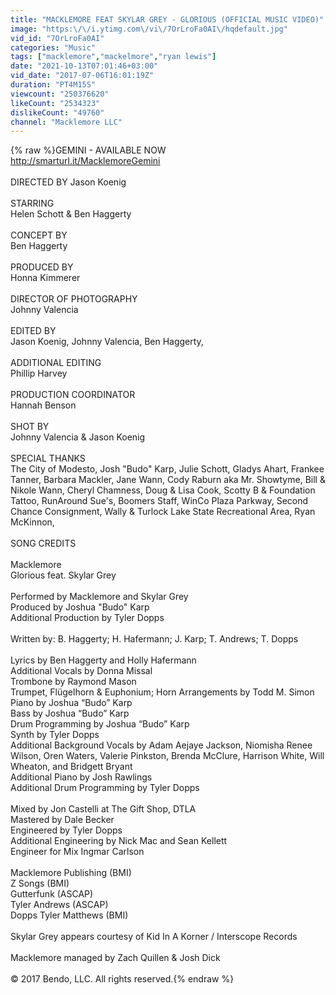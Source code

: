 ```yaml
---
title: "MACKLEMORE FEAT SKYLAR GREY - GLORIOUS (OFFICIAL MUSIC VIDEO)"
image: "https:\/\/i.ytimg.com\/vi\/7OrLroFa0AI\/hqdefault.jpg"
vid_id: "7OrLroFa0AI"
categories: "Music"
tags: ["macklemore","mackelmore","ryan lewis"]
date: "2021-10-13T07:01:46+03:00"
vid_date: "2017-07-06T16:01:19Z"
duration: "PT4M15S"
viewcount: "250376620"
likeCount: "2534323"
dislikeCount: "49760"
channel: "Macklemore LLC"
---
```

{% raw %}GEMINI - AVAILABLE NOW<br /><a rel="nofollow" target="blank" href="http://smarturl.it/MacklemoreGemini">http://smarturl.it/MacklemoreGemini</a><br /><br />DIRECTED BY Jason Koenig<br /><br />STARRING<br />Helen Schott &amp; Ben Haggerty <br /><br />CONCEPT BY<br />Ben Haggerty<br /><br />PRODUCED BY  <br />Honna Kimmerer <br /><br />DIRECTOR OF PHOTOGRAPHY<br />Johnny Valencia<br /><br />EDITED BY <br />Jason Koenig, Johnny Valencia, Ben Haggerty, <br /><br />ADDITIONAL EDITING<br />Phillip Harvey<br /><br />PRODUCTION COORDINATOR<br />Hannah Benson <br /><br />SHOT BY <br />Johnny Valencia &amp; Jason Koenig<br /><br />SPECIAL THANKS<br />The City of Modesto, Josh &quot;Budo&quot; Karp, Julie Schott, Gladys Ahart, Frankee Tanner, Barbara Mackler, Jane Wann, Cody Raburn aka Mr. Showtyme, Bill &amp; Nikole Wann, Cheryl Chamness, Doug &amp; Lisa Cook, Scotty B &amp; Foundation Tattoo, RunAround Sue's, Boomers Staff, WinCo Plaza Parkway, Second Chance Consignment, Wally &amp; Turlock Lake State Recreational Area, Ryan McKinnon, <br /><br />SONG CREDITS<br /><br />Macklemore<br />Glorious feat. Skylar Grey<br /><br />Performed by Macklemore and Skylar Grey<br />Produced by Joshua &quot;Budo&quot; Karp<br />Additional Production by Tyler Dopps<br /><br />Written by: B. Haggerty; H. Hafermann; J. Karp; T. Andrews; T. Dopps  <br /><br />Lyrics by Ben Haggerty and Holly Hafermann<br />Additional Vocals by Donna Missal<br />Trombone by Raymond Mason<br />Trumpet, Flügelhorn &amp; Euphonium; Horn Arrangements by Todd M. Simon<br />Piano by Joshua “Budo” Karp<br />Bass by Joshua “Budo” Karp<br />Drum Programming by Joshua “Budo” Karp<br />Synth by Tyler Dopps<br />Additional Background Vocals by Adam Aejaye Jackson, Niomisha Renee Wilson, Oren Waters, Valerie Pinkston, Brenda McClure, Harrison White, Will Wheaton, and Bridgett Bryant<br />Additional Piano by Josh Rawlings<br />Additional Drum Programming by Tyler Dopps<br /><br />Mixed by Jon Castelli at The Gift Shop, DTLA<br />Mastered by Dale Becker<br />Engineered by Tyler Dopps <br />Additional Engineering by Nick Mac and Sean Kellett <br />Engineer for Mix Ingmar Carlson<br /><br />Macklemore Publishing (BMI)<br />Z Songs (BMI)<br />Gutterfunk (ASCAP)<br />Tyler Andrews (ASCAP)<br />Dopps Tyler Matthews (BMI)<br /><br />Skylar Grey appears courtesy of Kid In A Korner / Interscope Records<br /><br />Macklemore managed by Zach Quillen &amp; Josh Dick<br /><br />© 2017 Bendo, LLC. All rights reserved.{% endraw %}
